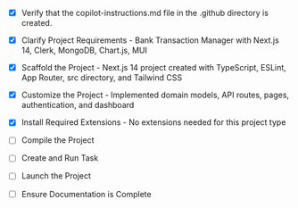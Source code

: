 - [x] Verify that the copilot-instructions.md file in the .github directory is created.

- [x] Clarify Project Requirements - Bank Transaction Manager with Next.js 14, Clerk, MongoDB, Chart.js, MUI

- [x] Scaffold the Project - Next.js 14 project created with TypeScript, ESLint, App Router, src directory, and Tailwind CSS

- [x] Customize the Project - Implemented domain models, API routes, pages, authentication, and dashboard

- [x] Install Required Extensions - No extensions needed for this project type

- [ ] Compile the Project

- [ ] Create and Run Task

- [ ] Launch the Project

- [ ] Ensure Documentation is Complete
